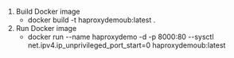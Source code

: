 1. Build Docker image 
   * docker build -t haproxydemoub:latest .
2. Run Docker image
   * docker run --name haproxydemo -d -p 8000:80 --sysctl net.ipv4.ip_unprivileged_port_start=0 haproxydemoub:latest
